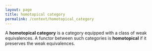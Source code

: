```yaml
---
layout: page
title: homotopical category
permalink: /context/homotopical_category
---
```

A **homotopical category**  is a category equipped with a class of weak equivalences. A functor between such categories is **homotopical** if it preserves the weak equivalences.
